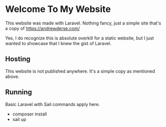 # Welcome To My Website
This website was made with Laravel. Nothing fancy, just a simple site that's a copy of https://andrewderse.com/

Yes, I do recognize this is absolute overkill for a static website, but I just wanted to showcase that I knew the gist of Laravel.

## Hosting
This website is not published anywhere. It's a simple copy as mentioned above.

## Running
Basic Laravel with Sail commands apply here.

- composer install
- sail up